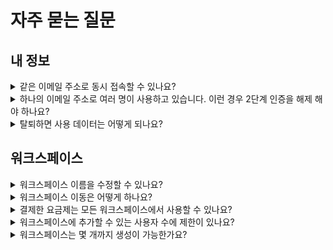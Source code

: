 # 자주 묻는 질문

## 내 정보

<details>

<summary>같은 이메일 주소로 동시 접속할 수 있나요?</summary>

같은 이메일 주소로 여러 명이 동시에 접속할 수 있습니다.

다만, 에디터 화면에 동시에 접속할 경우 콘텐츠 저장에 문제가 있을 수 있기 때문에 동시 편집은 제한하고 있습니다.

예를 들어, A 메일과 B 메일을 두 명이 동시에 로그인해서 편집하는 것은 가능하지만, A 메일을 2명이 동시에 편집하는 것은 불가합니다.

</details>

<details>

<summary>하나의 이메일 주소로 여러 명이 사용하고 있습니다. 이런 경우 2단계 인증을 해제 해야 하나요?</summary>

하나의 이메일 주소를 이용해 여러 사람이 로그인해서 사용하고 있다면, \[워크스페이스 이름 →  워크스페이스 설정 → 사용자 관리]에서 개별 이메일 주소를 워크스페이스에 추가해 사용하는 것을 권장합니다.

이렇게 하면 개별 이메일 주소로 로그인을 할 수 있고 2단계 인증도 개별 연락처로 진행할 수 있으므로 서비스를 더욱 안전하게 사용할 수 있습니다.

</details>

<details>

<summary>탈퇴하면 사용 데이터는 어떻게 되나요?</summary>

이메일, 주소록 등의 데이터는 [개인정보처리방침](https://policy.stibee.com/privacy)에 따라 처리되며, 복구할 수 없는 방식으로 파기합니다. 탈퇴 전 중요한 데이터를 백업했는지 꼭 살펴주세요.

</details>

## 워크스페이스

<details>

<summary>워크스페이스 이름을 수정할 수 있나요?</summary>

화면 오른쪽 위 \[워크스페이스 이름 → 워크스페이스 전환]을 클릭해서 다른 워크스페이스로 이동할 수 있어요.

</details>

<details>

<summary>워크스페이스 이동은 어떻게 하나요?</summary>

화면 오른쪽 위의 \[워크스페이스 이름] 누른 뒤, \[워크스페이스 전환]을 클릭하면 다른 워크스페이스로 이동할 수 있어요.

</details>

<details>

<summary>결제한 요금제는 모든 워크스페이스에서 사용할 수 있나요?</summary>

결제는 워크스페이스 단위로 이루어집니다.&#x20;

예를 들어 A와 B 워크스페이스에 참여하고 있다고 가정하겠습니다. \[A 워크스페이스]에서 스탠다드 요금제를 결제했다면 \[A 워크스페이스]만 업그레이드되며, \[B 워크스페이스]에는 변화가 없습니다.

</details>

<details>

<summary>워크스페이스에 추가할 수 있는 사용자 수에 제한이 있나요?</summary>

사용하는 요금제에 따라 하나의 워크스페이스에 추가할 수 있는 최대 사용자 숫자는 정해져 있습니다.

* 스타터 요금제(무료): 1명
* 스탠다드 요금제: 3명
* 프로 요금제: 10명
* 엔터프라이즈 요금제: 무제한

</details>

<details>

<summary>워크스페이스는 몇 개까지 생성이 가능한가요?</summary>

한 명의 사용자는 워크스페이스를 총 10개 생성할 수 있습니다.

</details>
